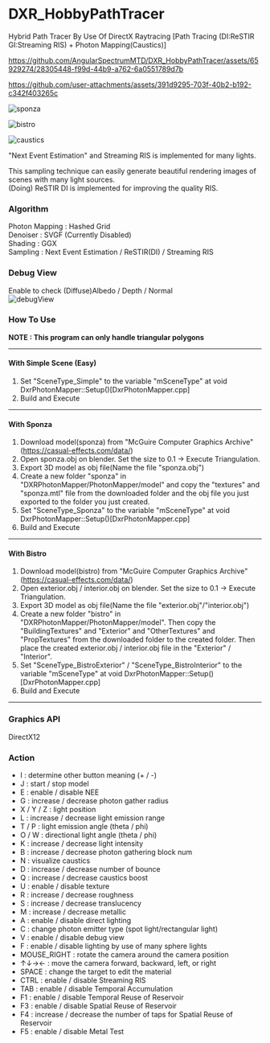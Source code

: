 # DXR_HobbyPathTracer
Hybrid Path Tracer By Use Of DirectX Raytracing [Path Tracing (DI:ReSTIR GI:Streaming RIS) + Photon Mapping(Caustics)]  

https://github.com/AngularSpectrumMTD/DXR_HobbyPathTracer/assets/65929274/28305448-f99d-44b9-a762-6a0551789d7b

https://github.com/user-attachments/assets/391d9295-703f-40b2-b192-c342f403265c


![sponza](https://github.com/AngularSpectrumMTD/DXR_HybridPhotonMapper/assets/65929274/213cc5f5-11c1-405f-9e14-9867398378cb)

![bistro](https://github.com/AngularSpectrumMTD/DXR_HobbyPathTracer/assets/65929274/50c81e1a-8c5d-40b3-a467-8d7fbaf1337f)

![caustics](https://github.com/user-attachments/assets/405100af-01ee-4cff-a1a4-0b7d96a11b51)

"Next Event Estimation" and Streaming RIS is implemented for many lights. 

This sampling technique can easily generate beautiful rendering images of scenes with many light sources.  
(Doing) ReSTIR DI is implemented for improving the quality RIS.   

### Algorithm
Photon Mapping : Hashed Grid  
Denoiser : SVGF (Currently Disabled)  
Shading : GGX  
Sampling : Next Event Estimation / ReSTIR(DI) / Streaming RIS

### Debug View
Enable to check (Diffuse)Albedo / Depth / Normal   
![debugView](https://github.com/AngularSpectrumMTD/DXR_HybridPhotonMapper/assets/65929274/cde24f39-521b-4674-8715-393c9ec5379f)

### How To Use
**NOTE : This program can only handle triangular polygons**

---
#### With Simple Scene (Easy)
1. Set "SceneType_Simple" to the variable "mSceneType" at void DxrPhotonMapper::Setup()[DxrPhotonMapper.cpp]  
2. Build and Execute  
---
#### With Sponza
1. Download model(sponza) from "McGuire Computer Graphics Archive"(https://casual-effects.com/data/)  
2. Open sponza.obj on blender. Set the size to 0.1 -> Execute Triangulation.  
4. Export 3D model as obj file(Name the file "sponza.obj")  
5. Create a new folder "sponza" in "DXRPhotonMapper/PhotonMapper/model" and copy the "textures" and "sponza.mtl" file from the downloaded folder and the obj file you just exported to the folder you just created.  
6. Set "SceneType_Sponza" to the variable "mSceneType" at void DxrPhotonMapper::Setup()[DxrPhotonMapper.cpp]  
7. Build and Execute
---
#### With Bistro
1. Download model(bistro) from "McGuire Computer Graphics Archive"(https://casual-effects.com/data/)  
2. Open exterior.obj / interior.obj on blender. Set the size to 0.1 -> Execute Triangulation.  
3. Export 3D model as obj file(Name the file "exterior.obj"/"interior.obj")  
4. Create a new folder "bistro" in "DXRPhotonMapper/PhotonMapper/model". Then copy the "BuildingTextures" and "Exterior" and "OtherTextures" and "PropTextures" from the downloaded folder to the created folder. Then place the created exterior.obj / interior.obj file in the "Exterior" / "Interior".  
5. Set "SceneType_BistroExterior" / "SceneType_BistroInterior" to the variable "mSceneType" at void DxrPhotonMapper::Setup()[DxrPhotonMapper.cpp]  
6. Build and Execute  
---

### Graphics API
DirectX12

### Action

- I : determine other button meaning (+ / -)
- J : start / stop model
- E : enable / disable NEE
- G : increase / decrease photon gather radius
- X / Y / Z : light position
- L : increase / decrease light emission range
- T / P : light emission angle (theta / phi)
- O / W : directional light angle (theta / phi)
- K : increase / decrease light intensity
- B : increase / decrease photon gathering block num
- N : visualize caustics
- D : increase / decrease number of bounce
- Q : increase / decrease caustics boost
- U : enable / disable texture
- R : increase / decrease roughness
- S : increase / decrease translucency
- M : increase / decrease metallic
- A : enable / disable direct lighting
- C : change photon emitter type (spot light/rectangular light)
- V : enable / disable debug view
- F : enable / disable lighting by use of many sphere lights
- MOUSE_RIGHT : rotate the camera around the camera position
- ↑↓→← : move the camera forward, backward, left, or right
- SPACE : change the target to edit the material
- CTRL : enable / disable Streaming RIS
- TAB : enable / disable Temporal Accumulation  
- F1 : enable / disable Temporal Reuse of Reservoir
- F3 : enable / disable Spatial Reuse of Reservoir
- F4 : increase / decrease the number of taps for Spatial Reuse of Reservoir
- F5 : enable / disable Metal Test